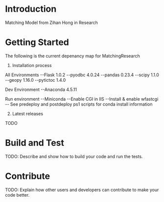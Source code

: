 # Introduction 
Matching Model from Zihan Hong in Research

# Getting Started
The following is the current depenancy map for MatchingResearch

1.	Installation process

All Environments
--Flask         1.0.2
--pyodbc        4.0.24
--pandas        0.23.4
--scipy         1.1.0
--geopy         1.16.0
--pytictoc      1.4.0


Dev Environment
--Anaconda      4.5.11

Run environment
--Miniconda
--Enable CGI in IIS
--Install & enable wfastcgi
-- See predeploy and postdeploy ps1 scripts for conda install information

2.	Latest releases

TODO

# Build and Test
TODO: Describe and show how to build your code and run the tests. 

# Contribute
TODO: Explain how other users and developers can contribute to make your code better. 